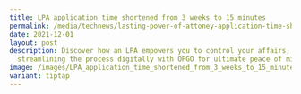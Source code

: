 ```yaml
---
title: LPA application time shortened from 3 weeks to 15 minutes
permalink: /media/technews/lasting-power-of-attoney-application-time-shortened-from-3-weeks-to-15-minutes/
date: 2021-12-01
layout: post
description: Discover how an LPA empowers you to control your affairs,
  streamlining the process digitally with OPGO for ultimate peace of mind.
image: /images/LPA_application_time_shortened_from_3_weeks_to_15_minutes.jpg
variant: tiptap
---
```

<p></p>